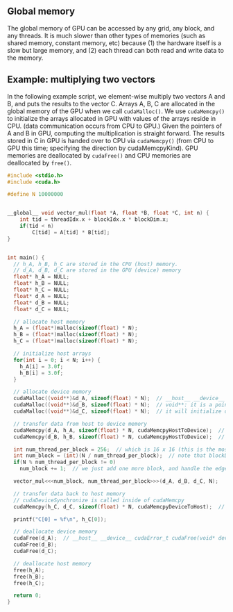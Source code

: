 ## Global memory
The global memory of GPU can be accessed by any grid, any block, and any threads.
It is much slower than other types of memories (such as shared memory, constant memory, etc) because 
(1) the hardware itself is a slow but large memory, and (2) each thread can both read and write data to the memory.

## Example: multiplying two vectors
In the following example script, we element-wise multiply two vectors A and B, and puts the results to the vector C.
Arrays A, B, C are allocated in the global memory of the GPU when we call `cudaMalloc()`.
We use `cudaMemcpy()` to initialize the arrays allocated in GPU with values of the arrays reside in CPU. (data communication occurs from CPU to GPU.)
Given the pointers of A and B in GPU, computing the multiplication is straight forward.
The results stored in C in GPU is handed over to CPU via `cudaMemcpy()` (from CPU to GPU this time; specifying the direction by cudaMemcpyKind).
GPU memories are deallocated by `cudaFree()` and CPU memories are deallocated by `free()`.

~~~c
#include <stdio.h>
#include <cuda.h>

#define N 10000000


__global__ void vector_mul(float *A, float *B, float *C, int n) {
    int tid = threadIdx.x + blockIdx.x * blockDim.x;
    if(tid < n)
        C[tid] = A[tid] * B[tid];
}


int main() {
  // h_A, h_B, h_C are stored in the CPU (host) memory.
  // d_A, d_B, d_C are stored in the GPU (device) memory
  float* h_A = NULL;
  float* h_B = NULL;
  float* h_C = NULL; 
  float* d_A = NULL;
  float* d_B = NULL;
  float* d_C = NULL;

  // allocate host memory
  h_A = (float*)malloc(sizeof(float) * N);
  h_B = (float*)malloc(sizeof(float) * N);
  h_C = (float*)malloc(sizeof(float) * N);

  // initialize host arrays
  for(int i = 0; i < N; i++) {
    h_A[i] = 3.0f;
    h_B[i] = 3.0f;
  }

  // allocate device memory
  cudaMalloc((void**)&d_A, sizeof(float) * N);  // __host__ __device__ cudaError_t cudaMalloc(void** devPtr, size_t size)
  cudaMalloc((void**)&d_B, sizeof(float) * N);  // void**: it is a pointer (devPtr) of a pointer (d_B)
  cudaMalloc((void**)&d_C, sizeof(float) * N);  // it will initialize d_C to point an array of size 'sizeof(float) * N'

  // transfer data from host to device memory
  cudaMemcpy(d_A, h_A, sizeof(float) * N, cudaMemcpyHostToDevice);  // __host__ cudaError_t cudaMemcpy(void* dst, const void* src, size_t count, cudaMemcpyKind kind)
  cudaMemcpy(d_B, h_B, sizeof(float) * N, cudaMemcpyHostToDevice);  // note that it (to, from ...) and not (from, to ...). (How non-intuitive!)

  int num_thread_per_block = 256;  // which is 16 x 16 (this is the most common number)
  int num_block = (int)(N / num_thread_per_block);  // note that blockDim.x = num_thread_per_block in a kernel
  if(N % num_thread_per_block != 0)
    num_block += 1;  // we just add one more block, and handle the edge case

  vector_mul<<<num_block, num_thread_per_block>>>(d_A, d_B, d_C, N);

  // transfer data back to host memory
  // cudaDeviceSynchronize is called inside of cudaMemcpy
  cudaMemcpy(h_C, d_C, sizeof(float) * N, cudaMemcpyDeviceToHost);  // we always need to specify the flow (in this case, GPU -> CPU)

  printf("C[0] = %f\n", h_C[0]);

  // deallocate device memory
  cudaFree(d_A);  // __host__ __device__ cudaError_t cudaFree(void* devPtr)
  cudaFree(d_B);
  cudaFree(d_C);

  // deallocate host memory
  free(h_A); 
  free(h_B); 
  free(h_C);

  return 0;
}
~~~
